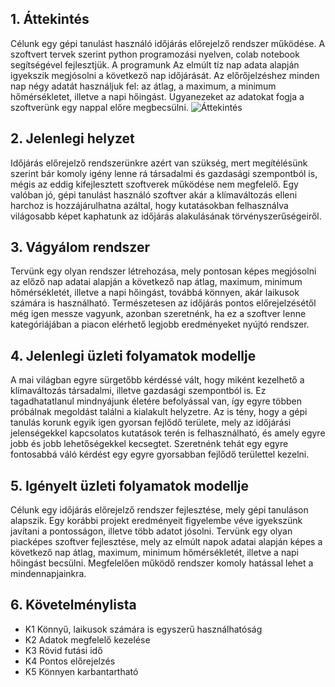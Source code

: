 ## 1. Áttekintés
Célunk egy gépi tanulást használó időjárás előrejelző rendszer működése.
A szoftvert tervek szerint python programozási nyelven, colab notebook segítségével fejlesztjük.
A programunk Az elmúlt tíz nap adata alapján igyekszik megjósolni a következő nap időjárását.
Az előrőjelzéshez minden nap négy adatát használjuk fel: az átlag, a maximum, a minimum hőmérsékletet,
illetve a napi hőingást.
Ugyanezeket az adatokat fogja a szoftverünk egy nappal előre megbecsülni.
![Áttekintés](https://user-images.githubusercontent.com/113850216/201756556-dc28bac6-ca5f-4eb2-9030-c6addab32d25.png)

## 2. Jelenlegi helyzet
Időjárás előrejelző rendszerünkre azért van szükség, mert megítélésünk szerint bár komoly igény lenne rá
társadalmi és gazdasági szempontból is, mégis az eddig kifejlesztett szoftverek működése nem megfelelő.
Egy valóban jó, gépi tanulást használó szoftver akár a klímaváltozás elleni harchoz is hozzájárulhatna azáltal, hogy
kutatásokban felhasználva világosabb képet kaphatunk az időjárás alakulásának törvényszerűségeiről.

## 3. Vágyálom rendszer
Tervünk egy olyan rendszer létrehozása, mely pontosan képes megjósolni az előző nap adatai alapján
a következő nap átlag, maximum, minimum hőmérsékletét, illetve a napi hőingást, továbbá könnyen,
akár laikusok számára is használható.
Természetesen az időjárás pontos előrejelzésétől még igen messze vagyunk, azonban 
szeretnénk, ha ez a szoftver lenne kategóriájában a piacon elérhető legjobb eredményeket nyújtó rendszer.

## 4. Jelenlegi üzleti folyamatok modellje
A mai világban egyre sürgetőbb kérdéssé vált, hogy miként kezelhető a klímaváltozás társadalmi, illetve gazdasági szempontból is.
Ez tagadhatatlanul mindnyájunk életére befolyással van, így egyre többen próbálnak megoldást találni a kialakult helyzetre.
Az is tény, hogy a gépi tanulás korunk egyik igen gyorsan fejlődő területe, mely az időjárási jelenségekkel kapcsolatos kutatások
terén is felhasználható, és amely egyre jobb és jobb lehetőségekkel kecsegtet.
Szeretnénk tehát egy egyre fontosabbá váló kérdést egy egyre gyorsabban fejlődő területtel kezelni.

## 5. Igényelt üzleti folyamatok modellje
Célunk egy időjárás előrejelző rendszer fejlesztése, mely gépi tanuláson alapszik.
Egy korábbi projekt eredményeit figyelembe véve igyekszünk javítani a pontosságon, illetve több adatot jósolni.
Tervünk egy olyan piacképes szoftver fejlesztése, mely az elmúlt napok adatai alapján képes a következő nap
átlag, maximum, minimum hőmérsékletét, illetve a napi hőingást becsülni.
Megfelelően működő rendszer komoly hatással lehet a mindennapjainkra.

## 6. Követelménylista
- K1  Könnyű, laikusok számára is egyszerű használhatóság
- K2  Adatok megfelelő kezelése
- K3  Rövid  futási idő
- K4  Pontos előrejelzés 
- K5  Könnyen karbantartható
